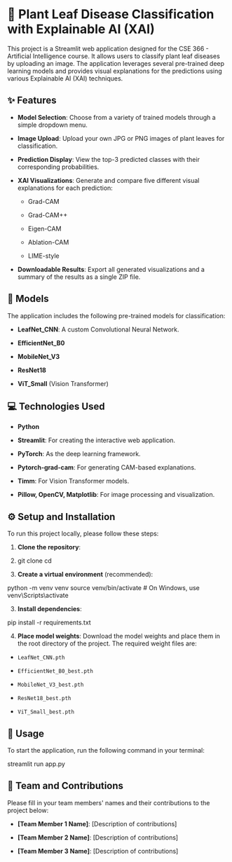 # 🌿 Plant Leaf Disease Classification with Explainable AI (XAI)

This project is a Streamlit web application designed for the CSE 366 - Artificial Intelligence course. It allows users to classify plant leaf diseases by uploading an image. The application leverages several pre-trained deep learning models and provides visual explanations for the predictions using various Explainable AI (XAI) techniques.

## ✨ Features

* **Model Selection**: Choose from a variety of trained models through a simple dropdown menu.

* **Image Upload**: Upload your own JPG or PNG images of plant leaves for classification.

* **Prediction Display**: View the top-3 predicted classes with their corresponding probabilities.

* **XAI Visualizations**: Generate and compare five different visual explanations for each prediction:

  * Grad-CAM

  * Grad-CAM++

  * Eigen-CAM

  * Ablation-CAM

  * LIME-style

* **Downloadable Results**: Export all generated visualizations and a summary of the results as a single ZIP file.

## 🤖 Models

The application includes the following pre-trained models for classification:

* **LeafNet_CNN**: A custom Convolutional Neural Network.

* **EfficientNet_B0**

* **MobileNet_V3**

* **ResNet18**

* **ViT_Small** (Vision Transformer)

## 💻 Technologies Used

* **Python**

* **Streamlit**: For creating the interactive web application.

* **PyTorch**: As the deep learning framework.

* **Pytorch-grad-cam**: For generating CAM-based explanations.

* **Timm**: For Vision Transformer models.

* **Pillow, OpenCV, Matplotlib**: For image processing and visualization.

## ⚙️ Setup and Installation

To run this project locally, please follow these steps:

1. **Clone the repository**:

2. git clone <your-repository-url>
cd <your-repository-name>

2. **Create a virtual environment** (recommended):

python -m venv venv
source venv/bin/activate  # On Windows, use venv\Scripts\activate


3. **Install dependencies**:

pip install -r requirements.txt


4. **Place model weights**:
Download the model weights and place them in the root directory of the project. The required weight files are:

* `LeafNet_CNN.pth`

* `EfficientNet_B0_best.pth`

* `MobileNet_V3_best.pth`

* `ResNet18_best.pth`

* `ViT_Small_best.pth`

## 🚀 Usage

To start the application, run the following command in your terminal:

streamlit run app.py


## 👥 Team and Contributions

Please fill in your team members' names and their contributions to the project below:

* **\[Team Member 1 Name\]**: \[Description of contributions\]

* **\[Team Member 2 Name\]**: \[Description of contributions\]

* **\[Team Member 3 Name\]**: \[Description of contributions\]


